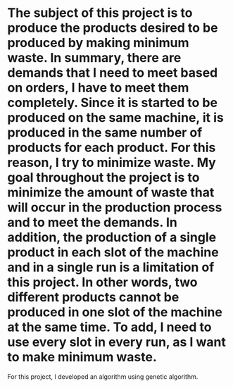 # The subject of this project is to produce the products desired to be produced by making minimum waste. In summary, there are demands that I need to meet based on orders, I have to meet them completely. Since it is started to be produced on the same machine, it is produced in the same number of products for each product. For this reason, I try to minimize waste. My goal throughout the project is to minimize the amount of waste that will occur in the production process and to meet the demands. In addition, the production of a single product in each slot of the machine and in a single run is a limitation of this project. In other words, two different products cannot be produced in one slot of the machine at the same time. To add, I need to use every slot in every run, as I want to make minimum waste.


For this project, I developed an algorithm using genetic algorithm.
